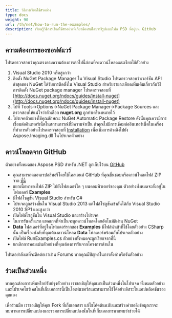 ```yaml
---
title: วิธีการเรียกใช้ตัวอย่าง
type: docs
weight: 90
url: /th/net/how-to-run-the-examples/
description: เรียนรู้วิธีการเรียกใช้ตัวอย่างที่เกี่ยวข้องกับไลบรารีรูปแบบไฟล์ PSD ที่อยู่บน GitHub
---
```


## **ความต้องการของซอฟต์แวร์**
โปรดตรวจสอบว่าคุณตรงตามความต้องการต่อไปนี้ก่อนที่จะดาวน์โหลดและเรียกใช้ตัวอย่าง

1. Visual Studio 2010 หรือสูงกว่า
1. ติดตั้ง NuGet Package Manager ใน Visual Studio โปรดตรวจสอบว่าเวอร์ชัน API ล่าสุดของ NuGet ได้รับการติดตั้งใน Visual Studio สำหรับรายละเอียดเพิ่มเติมเกี่ยวกับวิธีการติดตั้ง NuGet package manager โปรดตรวจสอบที่ [http://docs.nuget.org/ndocs/guides/install-nuget](http://docs.nuget.org/ndocs/guides/install-nuget)
1. ไปที่ Tools->Options->NuGet Package Manager->Package Sources และตรวจสอบให้แน่ใจว่าตัวเลือก **nuget.org** ถูกทำเครื่องหมายไว้
1. โปรเจคตัวอย่างใช้คุณลักษณะ NuGet Automatic Package Restore ดังนั้นคุณควรมีการเชื่อมต่ออินเทอร์เน็ตในสถานการณ์ที่มีความจําเป็น ถ้าคุณไม่มีการเชื่อมต่ออินเทอร์เน็ตในเครื่องที่ทำการตัวอย่างโปรดตรวจสอบที่ [Installation](/psd/th/net/installation/) เพื่อเพิ่มการอ้างอิงไปยัง Aspose.Imaging.dll ในโปรเจคตัวอย่าง
## **ดาวน์โหลดจาก GitHub**
ตัวอย่างทั้งหมดของ Aspose.PSD สำหรับ .NET ถูกเก็บไว้บน [GitHub](https://github.com/aspose-psd/Aspose.PSD-for-.NET)

- คุณสามารถคลอนเรปอสิทอรีโดยใช้ไคลเอนต์ GitHub ที่คุณชื่นชอบหรือดาวน์โหลดไฟล์ ZIP จาก [ที่นี่](https://github.com/aspose-psd/Aspose.PSD-for-.NET/archive/master.zip)
- แยกเนื้อหาของไฟล์ ZIP ไปยังโฟลเดอร์ใด ๆ บนคอมพิวเตอร์ของคุณ ตัวอย่างทั้งหมดจะตั้งอยู่ในโฟลเดอร์ **Examples**
- มีไฟล์โซลูชัน Visual Studio สำหรับ C#
- โปรเจคถูกสร้างขึ้นใน Visual Studio 2013 แต่ไฟล์โซลูชันเข้ากันได้กับ Visual Studio 2010 SP1 และสูงกว่า
- เปิดไฟล์โซลูชันใน Visual Studio และสร้างโปรเจค
- ในการรันครั้งแรก แพคเกจที่จำเป็นจะถูกดาวน์โหลดโดยอัตโนมัติผ่าน NuGet
- **Data** โฟลเดอร์ที่อยู่ในโฟลเดอร์รากของ **Examples** มีไฟล์นำเข้าที่ใช้โดยตัวอย่าง CSharp นั้น เป็นเรื่องบังคับที่คุณต้องดาวน์โหลด **Data** โฟลเดอร์พร้อมกับโปรเจคตัวอย่าง
- เปิดไฟล์ RunExamples.cs ตัวอย่างทั้งหมดจะถูกเรียกจากที่นี่
- ยกเลิกการคอมเม้นตัวอย่างที่คุณต้องการรันจากโครงการด้านใน

โปรดอย่าลังเลที่จะติดต่อเราผ่าน Forums หากคุณมีปัญหาในการตั้งค่าหรือรันตัวอย่าง
## **ร่วมเป็นส่วนหนึ่ง**
หากคุณต้องการเพิ่มหรือปรับปรุงตัวอย่าง เราขอเชิญให้คุณมาเป็นส่วนหนึ่งในโปรเจค ทั้งหมดตัวอย่างและโปรเจคโชว์เคสในที่เก็บเอกสารนี้เป็นโอเพ่นซอร์สและสามารถใช้ได้อย่างอิสระในแอปพลิเคชันของคุณเอง

เพื่อร่วมมือ เราขอเชิญให้คุณ Fork ที่เก็บเอกสาร แก้ไขโค้ดต้นฉบับและสร้างคำขอดึงข้อมูลเราจะทบทวนการเปลี่ยนแปลงและรวมการเปลี่ยนแปลงนั้นในที่เก็บเอกสารหากพบว่าช่วยได้

